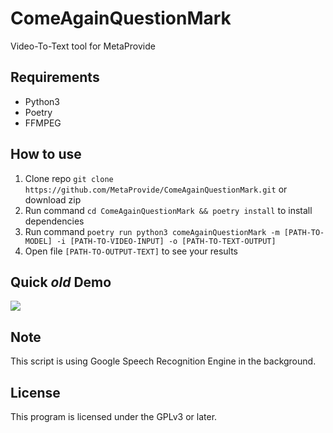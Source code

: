 # ComeAgainQuestionMark
Video-To-Text tool for MetaProvide

## Requirements
- Python3
- Poetry
- FFMPEG

## How to use
1. Clone repo `git clone https://github.com/MetaProvide/ComeAgainQuestionMark.git` or download zip
2. Run command `cd ComeAgainQuestionMark && poetry install` to install dependencies
4. Run command `poetry run python3 comeAgainQuestionMark -m [PATH-TO-MODEL] -i [PATH-TO-VIDEO-INPUT] -o [PATH-TO-TEXT-OUTPUT]`
5. Open file `[PATH-TO-OUTPUT-TEXT]` to see your results

## Quick *old* Demo 
![](assets/demo.gif)

## Note
This script is using Google Speech Recognition Engine in the background.

## License

This program is licensed under the GPLv3 or later.
